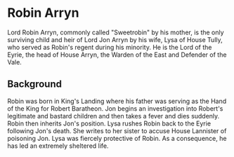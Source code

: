 # Robin Arryn

Lord Robin Arryn, commonly called "Sweetrobin" by his mother, is the only surviving child and heir of Lord Jon Arryn by his wife, Lysa of House Tully, who served as Robin's regent during his minority. He is the Lord of the Eyrie, the head of House Arryn, the Warden of the East and Defender of the Vale.

## Background

Robin was born in King's Landing where his father was serving as the Hand of the King for Robert Baratheon. Jon begins an investigation into Robert's legitimate and bastard children and then takes a fever and dies suddenly. Robin then inherits Jon's position. Lysa rushes Robin back to the Eyrie following Jon's death. She writes to her sister to accuse House Lannister of poisoning Jon. Lysa was fiercely protective of Robin. As a consequence, he has led an extremely sheltered life.
